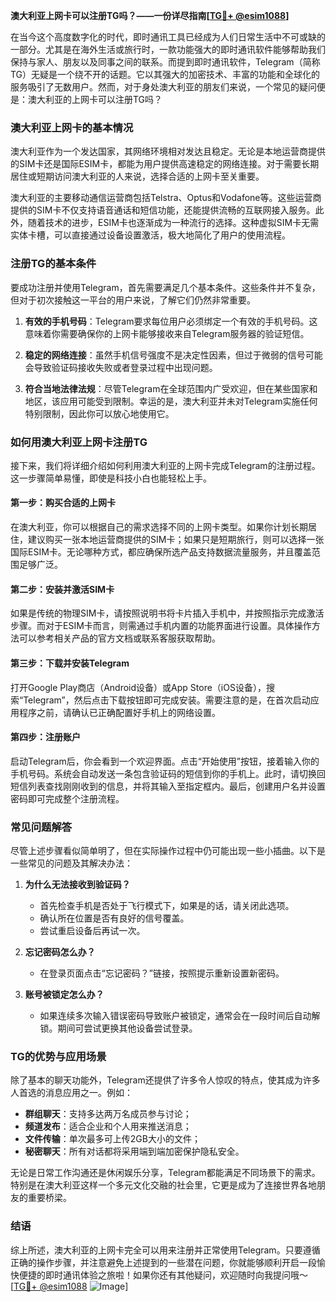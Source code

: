 **澳大利亚上网卡可以注册TG吗？——一份详尽指南[[TG💪+ @esim1088](https://t.me/s/esim1088)]**

在当今这个高度数字化的时代，即时通讯工具已经成为人们日常生活中不可或缺的一部分。尤其是在海外生活或旅行时，一款功能强大的即时通讯软件能够帮助我们保持与家人、朋友以及同事之间的联系。而提到即时通讯软件，Telegram（简称TG）无疑是一个绕不开的话题。它以其强大的加密技术、丰富的功能和全球化的服务吸引了无数用户。然而，对于身处澳大利亚的朋友们来说，一个常见的疑问便是：澳大利亚的上网卡可以注册TG吗？

### **澳大利亚上网卡的基本情况**

澳大利亚作为一个发达国家，其网络环境相对发达且稳定。无论是本地运营商提供的SIM卡还是国际ESIM卡，都能为用户提供高速稳定的网络连接。对于需要长期居住或短期访问澳大利亚的人来说，选择合适的上网卡至关重要。

澳大利亚的主要移动通信运营商包括Telstra、Optus和Vodafone等。这些运营商提供的SIM卡不仅支持语音通话和短信功能，还能提供流畅的互联网接入服务。此外，随着技术的进步，ESIM卡也逐渐成为一种流行的选择。这种虚拟SIM卡无需实体卡槽，可以直接通过设备设置激活，极大地简化了用户的使用流程。

### **注册TG的基本条件**

要成功注册并使用Telegram，首先需要满足几个基本条件。这些条件并不复杂，但对于初次接触这一平台的用户来说，了解它们仍然非常重要。

1. **有效的手机号码**：Telegram要求每位用户必须绑定一个有效的手机号码。这意味着你需要确保你的上网卡能够接收来自Telegram服务器的验证短信。
   
2. **稳定的网络连接**：虽然手机信号强度不是决定性因素，但过于微弱的信号可能会导致验证码接收失败或者登录过程中出现问题。

3. **符合当地法律法规**：尽管Telegram在全球范围内广受欢迎，但在某些国家和地区，该应用可能受到限制。幸运的是，澳大利亚并未对Telegram实施任何特别限制，因此你可以放心地使用它。

### **如何用澳大利亚上网卡注册TG**

接下来，我们将详细介绍如何利用澳大利亚的上网卡完成Telegram的注册过程。这一步骤简单易懂，即使是科技小白也能轻松上手。

#### **第一步：购买合适的上网卡**
在澳大利亚，你可以根据自己的需求选择不同的上网卡类型。如果你计划长期居住，建议购买一张本地运营商提供的SIM卡；如果只是短期旅行，则可以选择一张国际ESIM卡。无论哪种方式，都应确保所选产品支持数据流量服务，并且覆盖范围足够广泛。

#### **第二步：安装并激活SIM卡**
如果是传统的物理SIM卡，请按照说明书将卡片插入手机中，并按照指示完成激活步骤。而对于ESIM卡而言，则需通过手机内置的功能界面进行设置。具体操作方法可以参考相关产品的官方文档或联系客服获取帮助。

#### **第三步：下载并安装Telegram**
打开Google Play商店（Android设备）或App Store（iOS设备），搜索“Telegram”，然后点击下载按钮即可完成安装。需要注意的是，在首次启动应用程序之前，请确认已正确配置好手机上的网络设置。

#### **第四步：注册账户**
启动Telegram后，你会看到一个欢迎界面。点击“开始使用”按钮，接着输入你的手机号码。系统会自动发送一条包含验证码的短信到你的手机上。此时，请切换回短信列表查找刚刚收到的信息，并将其输入至指定框内。最后，创建用户名并设置密码即可完成整个注册流程。

### **常见问题解答**

尽管上述步骤看似简单明了，但在实际操作过程中仍可能出现一些小插曲。以下是一些常见的问题及其解决办法：

1. **为什么无法接收到验证码？**
   - 首先检查手机是否处于飞行模式下，如果是的话，请关闭此选项。
   - 确认所在位置是否有良好的信号覆盖。
   - 尝试重启设备后再试一次。

2. **忘记密码怎么办？**
   - 在登录页面点击“忘记密码？”链接，按照提示重新设置新密码。

3. **账号被锁定怎么办？**
   - 如果连续多次输入错误密码导致账户被锁定，通常会在一段时间后自动解锁。期间可尝试更换其他设备尝试登录。

### **TG的优势与应用场景**

除了基本的聊天功能外，Telegram还提供了许多令人惊叹的特点，使其成为许多人首选的消息应用之一。例如：
- **群组聊天**：支持多达两万名成员参与讨论；
- **频道发布**：适合企业和个人用来推送消息；
- **文件传输**：单次最多可上传2GB大小的文件；
- **秘密聊天**：所有对话都将采用端到端加密保护隐私安全。

无论是日常工作沟通还是休闲娱乐分享，Telegram都能满足不同场景下的需求。特别是在澳大利亚这样一个多元文化交融的社会里，它更是成为了连接世界各地朋友的重要桥梁。

### **结语**

综上所述，澳大利亚的上网卡完全可以用来注册并正常使用Telegram。只要遵循正确的操作步骤，并注意避免上述提到的一些潜在问题，你就能够顺利开启一段愉快便捷的即时通讯体验之旅啦！如果你还有其他疑问，欢迎随时向我提问哦～ [[TG💪+ @esim1088](https://t.me/s/esim1088) ![Image](https://i.postimg.cc/4NQfJmqS/Snipaste-2025-05-13-00-14-12.png)]